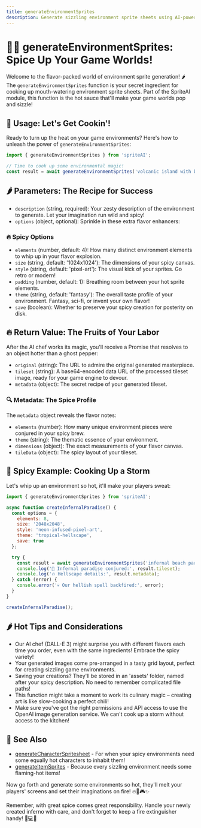 ```yaml
---
title: generateEnvironmentSprites
description: Generate sizzling environment sprite sheets using AI-powered image generation
---
```


# 🌳🔥 generateEnvironmentSprites: Spice Up Your Game Worlds!

Welcome to the flavor-packed world of environment sprite generation! 🌶️ The `generateEnvironmentSprites` function is your secret ingredient for cooking up mouth-watering environment sprite sheets. Part of the SpriteAI module, this function is the hot sauce that'll make your game worlds pop and sizzle!

## 🚀 Usage: Let's Get Cookin'!

Ready to turn up the heat on your game environments? Here's how to unleash the power of `generateEnvironmentSprites`:

```javascript
import { generateEnvironmentSprites } from 'spriteAI';

// Time to cook up some environmental magic!
const result = await generateEnvironmentSprites('volcanic island with bubbling lava and steaming geysers', options);
```

## 🌶️ Parameters: The Recipe for Success

- `description` (string, required): Your zesty description of the environment to generate. Let your imagination run wild and spicy!
- `options` (object, optional): Sprinkle in these extra flavor enhancers:

### 🔥 Spicy Options

- `elements` (number, default: 4): How many distinct environment elements to whip up in your flavor explosion.
- `size` (string, default: '1024x1024'): The dimensions of your spicy canvas.
- `style` (string, default: 'pixel-art'): The visual kick of your sprites. Go retro or modern!
- `padding` (number, default: 1): Breathing room between your hot sprite elements.
- `theme` (string, default: 'fantasy'): The overall taste profile of your environment. Fantasy, sci-fi, or invent your own flavor!
- `save` (boolean): Whether to preserve your spicy creation for posterity on disk.

## 🔥 Return Value: The Fruits of Your Labor

After the AI chef works its magic, you'll receive a Promise that resolves to an object hotter than a ghost pepper:

- `original` (string): The URL to admire the original generated masterpiece.
- `tileset` (string): A base64-encoded data URL of the processed tileset image, ready for your game engine to devour.
- `metadata` (object): The secret recipe of your generated tileset.

### 🔍 Metadata: The Spice Profile

The `metadata` object reveals the flavor notes:

- `elements` (number): How many unique environment pieces were conjured in your spicy brew.
- `theme` (string): The thematic essence of your environment.
- `dimensions` (object): The exact measurements of your flavor canvas.
- `tileData` (object): The spicy layout of your tileset.

## 🌟 Spicy Example: Cooking Up a Storm

Let's whip up an environment so hot, it'll make your players sweat:

```javascript
import { generateEnvironmentSprites } from 'spriteAI';

async function createInfernalParadise() {
  const options = {
    elements: 8,
    size: '2048x2048',
    style: 'neon-infused-pixel-art',
    theme: 'tropical-hellscape',
    save: true
  };

  try {
    const result = await generateEnvironmentSprites('infernal beach paradise with lava waterfalls and demon palm trees', options);
    console.log('🌋 Infernal paradise conjured:', result.tileset);
    console.log('🔥 Hellscape details:', result.metadata);
  } catch (error) {
    console.error('💀 Our hellish spell backfired:', error);
  }
}

createInfernalParadise();
```

## 🌶️ Hot Tips and Considerations

- Our AI chef (DALL-E 3) might surprise you with different flavors each time you order, even with the same ingredients! Embrace the spicy variety!
- Your generated images come pre-arranged in a tasty grid layout, perfect for creating sizzling game environments.
- Saving your creations? They'll be stored in an 'assets' folder, named after your spicy description. No need to remember complicated file paths!
- This function might take a moment to work its culinary magic – creating art is like slow-cooking a perfect chili!
- Make sure you've got the right permissions and API access to use the OpenAI image generation service. We can't cook up a storm without access to the kitchen!

## 🔗 See Also

- [generateCharacterSpritesheet](./generateCharacterSpritesheet.md) - For when your spicy environments need some equally hot characters to inhabit them!
- [generateItemSprites](./generateItemSprites.md) - Because every sizzling environment needs some flaming-hot items!

Now go forth and generate some environments so hot, they'll melt your players' screens and set their imaginations on fire! 🔥🌋🎮✨

Remember, with great spice comes great responsibility. Handle your newly created inferno with care, and don't forget to keep a fire extinguisher handy! 🧯💻🔥